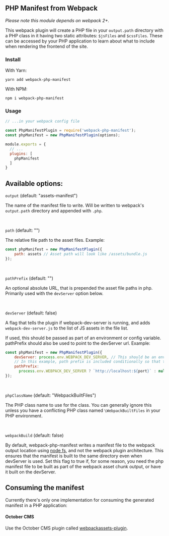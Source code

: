 ## PHP Manifest from Webpack

_Please note this module depends on webpack 2+._

This webpack plugin will create a PHP file in your `output.path` directory with a PHP class in it having two static
 attributes: `$jsFiles` and `$cssFiles`. These can be accessed by your PHP application to learn about what to include
 when rendering the frontend of the site.

### Install

With Yarn:

```
yarn add webpack-php-manifest
```

With NPM:

```
npm i webpack-php-manifest
```

### Usage
```javascript
// ...in your webpack config file

const PhpManifestPlugin = require('webpack-php-manifest');
const phpManifest = new PhpManifestPlugin(options);

module.exports = {
  // ...
  plugins: [
    phpManifest
  ]
}
```

## Available options:

`output` (default: "assets-manifest")

The name of the manifest file to write. Will be written to webpack's
 `output.path` directory and appended with `.php`.

&nbsp;&nbsp;

`path` (default: "")

The relative file path to the asset files. Example:
```javascript
const phpManifest = new PhpManifestPlugin({
    path: assets // Asset path will look like /assets/bundle.js
});
```

&nbsp;&nbsp;

`pathPrefix` (default: "")

An optional absolute URL, that is prepended the asset file paths in php.
Primarily used with the `devServer` option below.

&nbsp;&nbsp;

`devServer` (default: false)

A flag that tells the plugin if webpack-dev-server is running, and adds
`webpack-dev-server.js` to the list of JS assets in the file list.

If used, this should be passed as part of an environment or config variable.
pathPrefix should also be used to point to the devServer url. Example:
```javascript
const phpManifest = new PhpManifestPlugin({
    devServer: process.env.WEBPACK_DEV_SERVER, // This should be an env or config boolean
    // In this example, path prefix is included conditionally so that the prefix is only used when dev server is running
    pathPrefix:
      process.env.WEBPACK_DEV_SERVER ? `http://localhost:${port}` : null
});
```

&nbsp;&nbsp;

`phpClassName` (default: "WebpackBuiltFiles")

The PHP class name to use for the class. You can generally ignore this
 unless you have a conflicting PHP class named `\WebpackBuiltFiles` in your PHP environment.

&nbsp;&nbsp;

`webpackBuild` (default: false)

By default, webpack-php-manifest writes a manifest file to the webpack output
location using [node fs](https://nodejs.org/api/fs.html), and not the webpack plugin architecture.
This ensures that the manifest is built to the same directory even when devServer is used.
Set this flag to true if, for some reason, you need the php manifest file to be
built as part of the webpack asset chunk output, or have it built on the devServer.


## Consuming the manifest

Currently there's only one implementation for consuming the generated manifest in a PHP application:

#### October CMS

Use the October CMS plugin called [webpackassets-plugin](https://packagist.org/packages/castiron/webpackassets-plugin).
